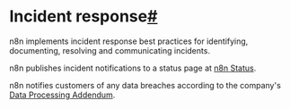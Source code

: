 [](https://github.com/n8n-io/n8n-docs/edit/main/docs/privacy-security/incident-response.md "Edit this page")

# Incident response[#](#incident-response "Permanent link")

n8n implements incident response best practices for identifying, documenting, resolving and communicating incidents.

n8n publishes incident notifications to a status page at [n8n Status](https://status.n8n.cloud/).

n8n notifies customers of any data breaches according to the company's [Data Processing Addendum](https://n8n.io/legal/#data).